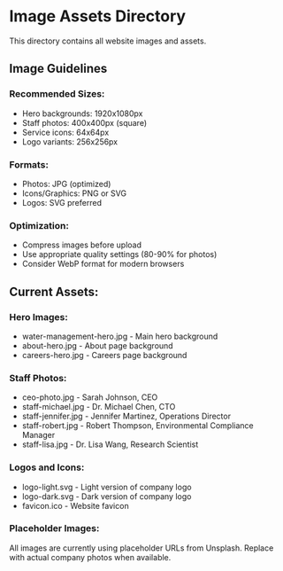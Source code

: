 # Image Assets Directory

This directory contains all website images and assets.

## Image Guidelines

### Recommended Sizes:
- Hero backgrounds: 1920x1080px
- Staff photos: 400x400px (square)
- Service icons: 64x64px
- Logo variants: 256x256px

### Formats:
- Photos: JPG (optimized)
- Icons/Graphics: PNG or SVG
- Logos: SVG preferred

### Optimization:
- Compress images before upload
- Use appropriate quality settings (80-90% for photos)
- Consider WebP format for modern browsers

## Current Assets:

### Hero Images:
- water-management-hero.jpg - Main hero background
- about-hero.jpg - About page background
- careers-hero.jpg - Careers page background

### Staff Photos:
- ceo-photo.jpg - Sarah Johnson, CEO
- staff-michael.jpg - Dr. Michael Chen, CTO
- staff-jennifer.jpg - Jennifer Martinez, Operations Director
- staff-robert.jpg - Robert Thompson, Environmental Compliance Manager
- staff-lisa.jpg - Dr. Lisa Wang, Research Scientist

### Logos and Icons:
- logo-light.svg - Light version of company logo
- logo-dark.svg - Dark version of company logo
- favicon.ico - Website favicon

### Placeholder Images:
All images are currently using placeholder URLs from Unsplash.
Replace with actual company photos when available. 